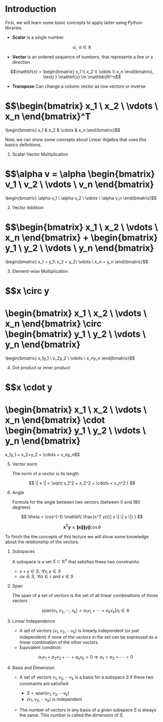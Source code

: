# Introduction

First, we will learn some basic concepts to apply latter using Python libraries.

- **Scalar** is a single number.

$$\alpha, \text{ } \alpha \in \mathbb{R}$$

- **Vector** is an ordered sequence of numbers, that represents a line or a direction.

$$\mathbf{x} = \begin{bmatrix}
x_1 \\ 
x_2 \\ 
\vdots \\
x_n
\end{bmatrix},
\text{ } \mathbf{x} \in \mathbb{R}^n$$
    
- **Transpose** Can change a column vector as row vectors or inverse

$$\begin{bmatrix}
x_1 \\ 
x_2 \\ 
\vdots \\
x_n
\end{bmatrix}^T
=
\begin{bmatrix}
x_1 & x_2 & \cdots & x_n
\end{bmatrix}$$

Now, we can show some concepts about Linear Algebra that uses this basics definitions.

1. Scalar-Vector Multiplication

$$\alpha v = \alpha \begin{bmatrix}
v_1 \\ 
v_2 \\ 
\vdots \\
v_n
\end{bmatrix}
=
\begin{bmatrix}
\alpha v_1 \\ 
\alpha v_2 \\ 
\vdots \\
\alpha v_n
\end{bmatrix}$$

2. Vector Addition

$$\begin{bmatrix}
x_1 \\ 
x_2 \\ 
\vdots \\
x_n
\end{bmatrix}
+
\begin{bmatrix}
y_1 \\ 
y_2 \\ 
\vdots \\
y_n
\end{bmatrix}
=
\begin{bmatrix}
x_1 + y_1\\ 
x_2 + y_2\\ 
\vdots \\
x_n + y_n
\end{bmatrix}$$

3. Element-wise Multiplication

$$x \circ y
=
\begin{bmatrix}
x_1 \\ 
x_2 \\ 
\vdots \\
x_n
\end{bmatrix}
\circ
\begin{bmatrix}
y_1 \\ 
y_2 \\ 
\vdots \\
y_n
\end{bmatrix}
=
\begin{bmatrix}
x_1y_1 \\ 
x_2y_2 \\ 
\vdots \\
x_ny_n
\end{bmatrix}$$

4. Dot product or inner product

$$x \cdot y
=
\begin{bmatrix}
x_1 \\ 
x_2 \\ 
\vdots \\
x_n
\end{bmatrix}
\cdot
\begin{bmatrix}
y_1 \\ 
y_2 \\ 
\vdots \\
y_n
\end{bmatrix}
=
x_1y_1 + x_2+y_2 + \cdots + x_ny_n$$

5. Vector norm
    
    The norm of a vector is its length

$$
\| x \| = \sqrt{ x_1^2 + x_2^2 + \cdots + x_n^2 }
$$

6. Angle
    
    Formula for the angle between two vectors (between 0 and 180 degrees)

$$
\theta = \cos^{-1} \mathbf{ \frac{x^T y}{\| x \| \| y \|} }
$$

$$
\mathbf{ x^T y = \| x \| \| y \| } \cos{\theta}
$$

To finish the the concepts of this lecture we will show some knowledge about the relationship of the vectors.

1. Subspaces

    A subspace is a set $S \subset \mathbb{R}^n$ that satisfies these two constraints:
    - $x + y \in S, \text{ } \forall x, y \in S$
    - $\alpha x \in S,  \text{ } \forall \alpha \in \mathbb{r}$ and $x \in S$ 

2. Span

    The span of a set of vectors is the set of all linear combinations of those vectors

    $$ \text{span}(v_1, v_2, \cdots, v_k) = {\alpha_1 v_1 + \cdots + \alpha_k v_k | \alpha_i \in \mathbb{R}}$$

3. Linear Independence 

    - A set of vectors $(v_1, v_2, \cdots v_k)$ is linearly independent (or just independent) if none of the vectors in the set can be expressed as a linear combination of the other vectors. 
    - Equivalent condition:

    $$\alpha_1 v_1 + \alpha_2 v_2 + \cdots + \alpha_k v_k = 0 \Rightarrow \alpha_1 = \alpha_2 = \cdots = 0$$

4. Basis and Dimension

    - A set of vectors ${v_1, v_2, \cdots v_k}$ is a basis for a subspace $S$ if these two constraints are satisfied:
        - $S = \text{span} (v_1, v_2, \cdots v_k)$
        - $(v_1, v_2, \cdots v_k)$ is independent

    - The number of vectors in any basis of a given subspace $S$ is always the same. This number is called the dimension of $S$.